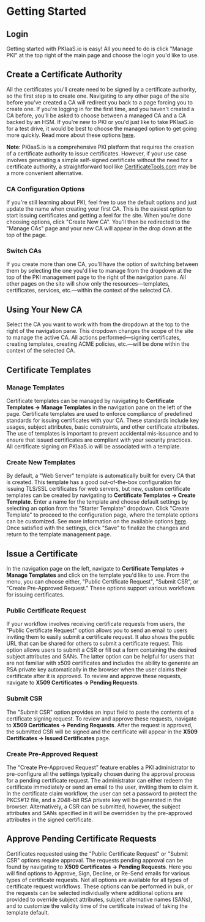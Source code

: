 # Getting Started

## Login
Getting started with PKIaaS.io is easy! All you need to do is click "Manage PKI" at the top right of the main page and choose the login you'd like to use.

## Create a Certificate Authority
All the certificates you'll create need to be signed by a certificate authority, so the first step is to create one. Navigating to any other page of the site before you've created a CA will redirect you back to a page forcing you to create one. If you're logging in for the first time, and you haven't created a CA before, you'll be asked to choose between a managed CA and a CA backed by an HSM. If you're new to PKI or you'd just like to take PKIaaS.io for a test drive, it would be best to choose the managed option to get going more quickly. Read more about these options [here](certificate-authorities/overview.md).

**Note**: PKIaaS.io is a comprehensive PKI platform that requires the creation of a certificate authority to issue certificates. However, if your use case involves generating a simple self-signed certificate without the need for a certificate authority, a straightforward tool like [CertificateTools.com](https://certificatetools.com/) may be a more convenient alternative.

### CA Configuration Options
If you're still learning about PKI, feel free to use the default options and just update the name when creating your first CA. This is the easiest option to start issuing certificates and getting a feel for the site. When you're done choosing options, click "Create New CA". You'll then be redirected to the "Manage CAs" page and your new CA will appear in the drop down at the top of the page.

### Switch CAs
If you create more than one CA, you'll have the option of switching between them by selecting the one you'd like to manage from the dropdown at the top of the PKI management page to the right of the navigation pane. All other pages on the site will show only the resources—templates, certificates, services, etc.—within the context of the selected CA.

## Using Your New CA
Select the CA you want to work with from the dropdown at the top to the right of the navigation pane. This dropdown changes the scope of the site to manage the active CA. All actions performed—signing certificates, creating templates, creating ACME policies, etc.—will be done within the context of the selected CA.

## Certificate Templates

### Manage Templates
Certificate templates can be managed by navigating to **Certificate Templates -> Manage Templates** in the navigation pane on the left of the page. Certificate templates are used to enforce compliance of predefined standards for issuing certificates with your CA. These standards include key usages, subject attributes, basic constraints, and other certificate attributes. The use of templates is important to prevent accidental mis-issuance and to ensure that issued certificates are compliant with your security practices. All certificate signing on PKIaaS.io will be associated with a template.

### Create New Templates
By default, a "Web Server" template is automatically built for every CA that is created. This template has a good out-of-the-box configuration for issuing TLS/SSL certificates for web servers, but new, custom certificate templates can be created by navigating to **Certificate Templates -> Create Template**. Enter a name for the template and choose default settings by selecting an option from the "Starter Template" dropdown. Click "Create Template" to proceed to the configuration page, where the template options can be customized. See more information on the available options [here](certificate-templates/edit.md).  Once satisfied with the settings, click "Save" to finalize the changes and return to the template management page.

## Issue a Certificate
In the navigation page on the left, navigate to **Certificate Templates -> Manage Templates** and click on the template you'd like to use. From the menu, you can choose either, "Public Certificate Request", "Submit CSR", or "Create Pre-Approved Request." These options support various workflows for issuing certificates.

### Public Certificate Request
If your workflow involves receiving certificate requests from users, the "Public Certificate Request" option allows you to send an email to users inviting them to easily submit a certificate request. It also shows the public URL that can be shared for others to submit a certificate request. This option allows users to submit a CSR or fill out a form containing the desired subject attributes and SANs. The latter option can be helpful for users that are not familiar with x509 certificates and includes the ability to generate an RSA private key automatically in the browser when the user claims their certificate after it is approved. To review and approve these requests, navigate to **X509 Certificates -> Pending Requests**.

### Submit CSR
The "Submit CSR" option provides an input field to paste the contents of a certificate signing request. To review and approve these requests, navigate to **X509 Certificates -> Pending Requests**. After the request is approved, the submitted CSR will be signed and the certificate will appear in the **X509 Certificates -> Issued Certificates** page.

### Create Pre-Approved Request
The "Create Pre-Approved Request" feature enables a PKI administrator to pre-configure all the settings typically chosen during the approval process for a pending certificate request. The administrator can either redeem the certificate immediately or send an email to the user, inviting them to claim it. In the certificate claim workflow, the user can set a password to protect the PKCS#12 file, and a 2048-bit RSA private key will be generated in the browser. Alternatively, a CSR can be submitted, however, the subject attributes and SANs specified in it will be overridden by the pre-approved attributes in the signed certificate.

## Approve Pending Certificate Requests
Certificates requested using the "Public Certificate Request" or "Submit CSR" options require approval. The requests pending approval can be found by navigating to **X509 Certificates -> Pending Requests**. Here you will find options to Approve, Sign, Decline, or Re-Send emails for various types of certificate requests. Not all options are available for all types of certificate request workflows. These options can be performed in bulk, or the requests can be selected individually where additional options are provided to override subject attributes, subject alternative names (SANs), and to customize the validity time of the certificate instead of taking the template default.